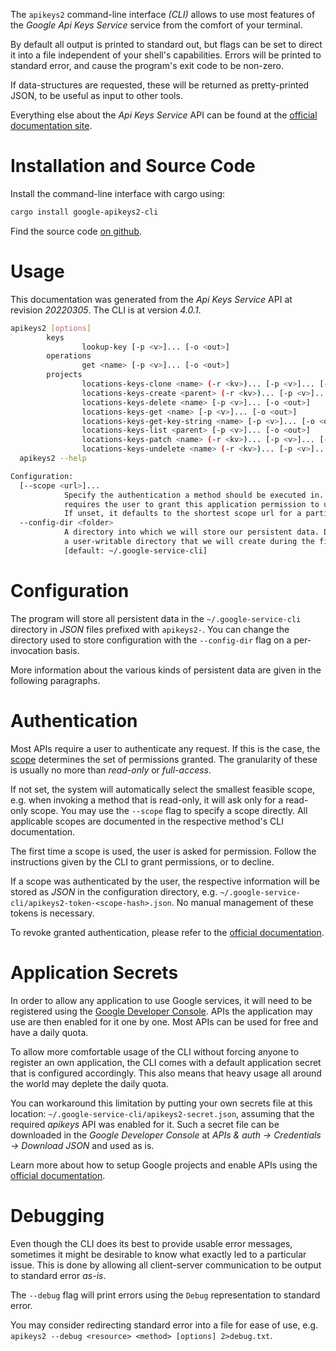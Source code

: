 <!---
DO NOT EDIT !
This file was generated automatically from 'src/generator/templates/cli/README.md.mako'
DO NOT EDIT !
-->
The `apikeys2` command-line interface *(CLI)* allows to use most features of the *Google Api Keys Service* service from the comfort of your terminal.

By default all output is printed to standard out, but flags can be set to direct it into a file independent of your shell's
capabilities. Errors will be printed to standard error, and cause the program's exit code to be non-zero.

If data-structures are requested, these will be returned as pretty-printed JSON, to be useful as input to other tools.

Everything else about the *Api Keys Service* API can be found at the
[official documentation site](https://cloud.google.com/api-keys/docs).

# Installation and Source Code

Install the command-line interface with cargo using:

```bash
cargo install google-apikeys2-cli
```

Find the source code [on github](https://github.com/Byron/google-apis-rs/tree/main/gen/apikeys2-cli).

# Usage

This documentation was generated from the *Api Keys Service* API at revision *20220305*. The CLI is at version *4.0.1*.

```bash
apikeys2 [options]
        keys
                lookup-key [-p <v>]... [-o <out>]
        operations
                get <name> [-p <v>]... [-o <out>]
        projects
                locations-keys-clone <name> (-r <kv>)... [-p <v>]... [-o <out>]
                locations-keys-create <parent> (-r <kv>)... [-p <v>]... [-o <out>]
                locations-keys-delete <name> [-p <v>]... [-o <out>]
                locations-keys-get <name> [-p <v>]... [-o <out>]
                locations-keys-get-key-string <name> [-p <v>]... [-o <out>]
                locations-keys-list <parent> [-p <v>]... [-o <out>]
                locations-keys-patch <name> (-r <kv>)... [-p <v>]... [-o <out>]
                locations-keys-undelete <name> (-r <kv>)... [-p <v>]... [-o <out>]
  apikeys2 --help

Configuration:
  [--scope <url>]...
            Specify the authentication a method should be executed in. Each scope
            requires the user to grant this application permission to use it.
            If unset, it defaults to the shortest scope url for a particular method.
  --config-dir <folder>
            A directory into which we will store our persistent data. Defaults to
            a user-writable directory that we will create during the first invocation.
            [default: ~/.google-service-cli]

```

# Configuration

The program will store all persistent data in the `~/.google-service-cli` directory in *JSON* files prefixed with `apikeys2-`.  You can change the directory used to store configuration with the `--config-dir` flag on a per-invocation basis.

More information about the various kinds of persistent data are given in the following paragraphs.

# Authentication

Most APIs require a user to authenticate any request. If this is the case, the [scope][scopes] determines the 
set of permissions granted. The granularity of these is usually no more than *read-only* or *full-access*.

If not set, the system will automatically select the smallest feasible scope, e.g. when invoking a
method that is read-only, it will ask only for a read-only scope. 
You may use the `--scope` flag to specify a scope directly. 
All applicable scopes are documented in the respective method's CLI documentation.

The first time a scope is used, the user is asked for permission. Follow the instructions given 
by the CLI to grant permissions, or to decline.

If a scope was authenticated by the user, the respective information will be stored as *JSON* in the configuration
directory, e.g. `~/.google-service-cli/apikeys2-token-<scope-hash>.json`. No manual management of these tokens
is necessary.

To revoke granted authentication, please refer to the [official documentation][revoke-access].

# Application Secrets

In order to allow any application to use Google services, it will need to be registered using the 
[Google Developer Console][google-dev-console]. APIs the application may use are then enabled for it
one by one. Most APIs can be used for free and have a daily quota.

To allow more comfortable usage of the CLI without forcing anyone to register an own application, the CLI
comes with a default application secret that is configured accordingly. This also means that heavy usage
all around the world may deplete the daily quota.

You can workaround this limitation by putting your own secrets file at this location: 
`~/.google-service-cli/apikeys2-secret.json`, assuming that the required *apikeys* API 
was enabled for it. Such a secret file can be downloaded in the *Google Developer Console* at 
*APIs & auth -> Credentials -> Download JSON* and used as is.

Learn more about how to setup Google projects and enable APIs using the [official documentation][google-project-new].


# Debugging

Even though the CLI does its best to provide usable error messages, sometimes it might be desirable to know
what exactly led to a particular issue. This is done by allowing all client-server communication to be 
output to standard error *as-is*.

The `--debug` flag will print errors using the `Debug` representation to standard error.

You may consider redirecting standard error into a file for ease of use, e.g. `apikeys2 --debug <resource> <method> [options] 2>debug.txt`.


[scopes]: https://developers.google.com/+/api/oauth#scopes
[revoke-access]: http://webapps.stackexchange.com/a/30849
[google-dev-console]: https://console.developers.google.com/
[google-project-new]: https://developers.google.com/console/help/new/
